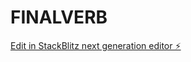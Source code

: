 # FINALVERB

[Edit in StackBlitz next generation editor ⚡️](https://stackblitz.com/~/github.com/fluxai12/FINALVERB)